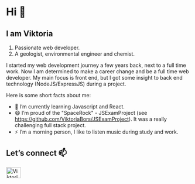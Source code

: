 # Hi 👋

## I am Viktoria
1. Passionate web developer.
2. A geologist, environmental engineer and chemist.

I started my web development journey a few years back, next to a full time work. Now I am determined to make a career change and be a full time web developer. My main focus is front end, but I got some insight to back end technology (NodeJS/ExpressJS) during a project. 

Here is some short facts about me:
- 🌱 I’m currently learning Javascript and React. 
- 😄 I’m proud of the "SpaceRock" - JSExamProject (see https://github.com/ViktoriaBors/JSExamProject). It was a really challenging full stack project.
- ⚡ I’m a morning person, I like to listen music during study and work.


## Let’s connect   📫

<a href="https://www.linkedin.com/in/viktoria-b-pajuste/" target="blank"><img src="https://raw.githubusercontent.com/rahuldkjain/github-profile-readme-generator/master/src/images/icons/Social/linked-in-alt.svg" alt="Viktoria" height="30" width="40" /></a>
